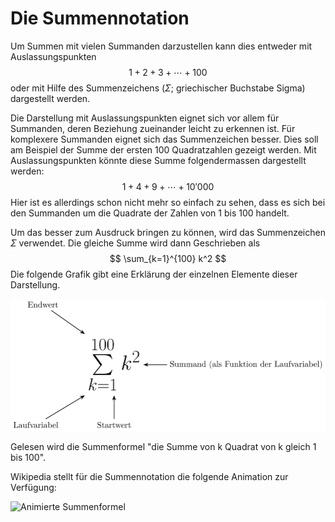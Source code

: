 # Die Summennotation

Um Summen mit vielen Summanden darzustellen kann dies entweder mit
Auslassungspunkten
$$
1 + 2 + 3 + \cdots + 100
$$
oder mit Hilfe des Summenzeichens ($\Sigma$; griechischer Buchstabe
Sigma) dargestellt werden.

Die Darstellung mit Auslassungspunkten eignet sich vor allem für
Summanden, deren Beziehung zueinander leicht zu erkennen ist. Für
komplexere Summanden eignet sich das Summenzeichen besser. Dies soll am
Beispiel der Summe der ersten 100 Quadratzahlen gezeigt werden. Mit
Auslassungspunkten könnte diese Summe folgendermassen dargestellt
werden:
$$
1 + 4 + 9 + \cdots + 10'000
$$
Hier ist es allerdings schon nicht mehr so einfach zu sehen, dass es
sich bei den Summanden um die Quadrate der Zahlen von 1 bis 100 handelt.

Um das besser zum Ausdruck bringen zu können, wird das Summenzeichen
$\Sigma$ verwendet. Die gleiche Summe wird dann Geschrieben als
$$
\sum_{k=1}^{100} k^2
$$
Die folgende Grafik gibt eine Erklärung der einzelnen Elemente dieser
Darstellung.

![Erläuterung zur Summenformel](images/erlaeuterung_summenformel.svg)

Gelesen wird die Summenformel "die Summe von k Quadrat von k gleich 1
bis 100".

Wikipedia stellt für die Summennotation die folgende Animation zur
Verfügung:

![Animierte Summenformel](https://de.wikipedia.org/wiki/Summe#/media/Datei:Animation_zur_Summenschreibweise_-_k%5E2.gif)

